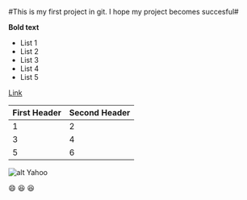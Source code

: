 #This is my first project in git. I hope my project becomes succesful#

  **Bold text**

* List 1
* List 2
* List 3
* List 4
* List 5

[Link](http://www.ghanaagenda.com)

First Header | Second Header
------------ | -------------
 1 |  2
3 | 4
5 | 6


![alt Yahoo](https://2.bp.blogspot.com/-fUuGZoNe8gw/V5YIs4riZjI/AAAAAAAACpA/vvmwzQ_WWwcYMTXMQBcsmBp9RmyM_yNhACLcB/s640/yahoo.jpg)

 :smile:  :laughing:  :laughing:
 




